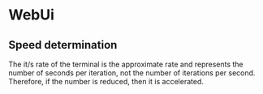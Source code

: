# WebUi

## Speed determination

The it/s rate of the terminal is the approximate rate and represents the number of seconds per iteration, not the number of iterations per second. Therefore, if the number is reduced, then it is accelerated.
